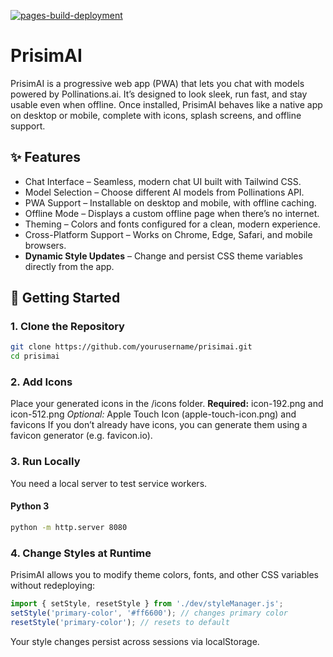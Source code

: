 [![pages-build-deployment](https://github.com/PrisimAI/PrisimAI/actions/workflows/pages/pages-build-deployment/badge.svg)](https://github.com/PrisimAI/PrisimAI/actions/workflows/pages/pages-build-deployment)

# PrisimAI

PrisimAI is a progressive web app (PWA) that lets you chat with models powered by Pollinations.ai. It’s designed to look sleek, run fast, and stay usable even when offline. Once installed, PrisimAI behaves like a native app on desktop or mobile, complete with icons, splash screens, and offline support.

## ✨ Features

- Chat Interface – Seamless, modern chat UI built with Tailwind CSS.
- Model Selection – Choose different AI models from Pollinations API.
- PWA Support – Installable on desktop and mobile, with offline caching.
- Offline Mode – Displays a custom offline page when there’s no internet.
- Theming – Colors and fonts configured for a clean, modern experience.
- Cross-Platform Support – Works on Chrome, Edge, Safari, and mobile browsers.
- **Dynamic Style Updates** – Change and persist CSS theme variables directly from the app.

## 🚀 Getting Started
### 1. Clone the Repository
```bash
git clone https://github.com/yourusername/prisimai.git
cd prisimai
```

### 2. Add Icons
Place your generated icons in the /icons folder.
**Required:** icon-192.png and icon-512.png
*Optional:* Apple Touch Icon (apple-touch-icon.png) and favicons
If you don’t already have icons, you can generate them using a favicon generator (e.g. favicon.io).

### 3. Run Locally
You need a local server to test service workers.
#### Python 3
```bash
python -m http.server 8080
```

### 4. Change Styles at Runtime
PrisimAI allows you to modify theme colors, fonts, and other CSS variables without redeploying:
```js
import { setStyle, resetStyle } from './dev/styleManager.js';
setStyle('primary-color', '#ff6600'); // changes primary color
resetStyle('primary-color'); // resets to default
```
Your style changes persist across sessions via localStorage.

